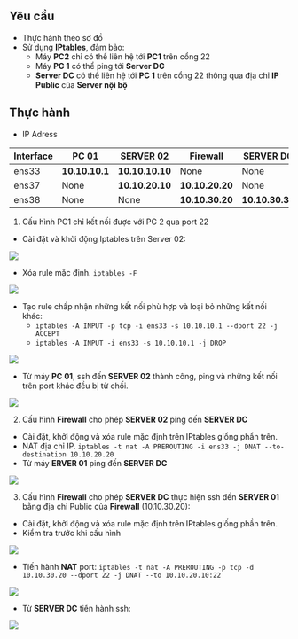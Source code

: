 
## Yêu cầu
- Thực hành theo sơ đồ
- Sử dụng **IPtables**, đảm bảo:
	- Máy **PC2** chỉ có thể liên hệ tới **PC1** trên cổng 22
	- Máy **PC 1** có thể ping tới  **Server DC**
	- **Server DC** có thể liên hệ tới **PC 1** trên cổng 22 thông qua địa chỉ **IP Public** của **Server nội bộ**

## Thực hành

- IP Adress

|Interface|PC 01|SERVER 02|Firewall|SERVER DC|
|-|-|-|-|-|
|ens33|**10.10.10.1**|**10.10.10.10**|None|None|
|ens37|None|**10.10.20.10**|**10.10.20.20**|None|
|ens38|None|None|**10.10.30.20**|**10.10.30.30**|

1. Cấu hình PC1 chỉ kết nối được với PC 2 qua port 22
- Cài đặt và khởi động Iptables trên Server 02:
<img src="https://i.imgur.com/IGsU3xp.png">

- Xóa rule mặc định. `iptables -F `
<img src="https://i.imgur.com/z1U92Qm.png">

- Tạo rule chấp nhận những kết nối phù hợp và loại bỏ những kết nối khác: 
	- `iptables -A INPUT -p tcp -i ens33 -s 10.10.10.1 --dport 22 -j ACCEPT`
	- `iptables -A INPUT -i ens33 -s 10.10.10.1 -j DROP`
<img src="https://i.imgur.com/HJJ4OpH.png">

- Từ máy **PC 01**, ssh đến **SERVER 02** thành công, ping và những kết nối trên port khác đều bị từ chối.
<img src="https://i.imgur.com/qTKL63V.png">

2. Cấu hình **Firewall** cho phép **SERVER 02** ping đến **SERVER DC**
- Cài đặt, khởi động và xóa rule mặc định trên IPtables giống phần trên.
- NAT địa chỉ IP. `iptables -t nat -A PREROUTING -i ens33 -j DNAT --to-destination 10.10.20.20`
- Từ máy **ERVER 01** ping đến **SERVER DC**
<img src="https://i.imgur.com/pvcqSg2.png">

3. Cấu hình **Firewall** cho phép **SERVER DC** thực hiện ssh đến **SERVER 01** bằng địa chỉ Public của **Firewall** (10.10.30.20):
- Cài đặt, khởi động và xóa rule mặc định trên IPtables giống phần trên.
- Kiểm tra trước khi cấu hình
<img src="https://i.imgur.com/MBLeVz2.png">

- Tiến hành **NAT** port: `iptables -t nat -A PREROUTING -p tcp -d 10.10.30.20 --dport 22 -j DNAT --to 10.10.20.10:22`
<img src="https://i.imgur.com/V7btrBb.png">

- Từ **SERVER DC** tiến hành ssh:
<img src="https://i.imgur.com/kYMxL0Z.png">



